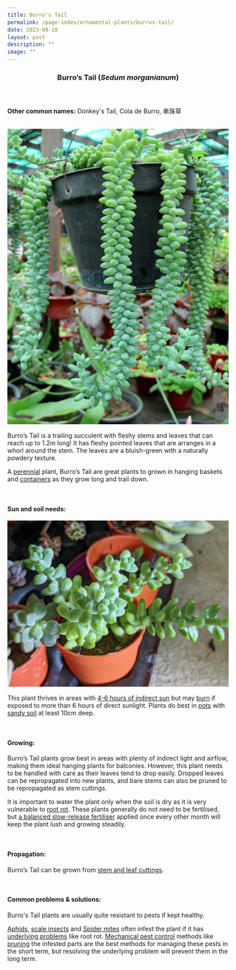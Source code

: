 ```yaml
---
title: Burro's Tail
permalink: /page-index/ornamental-plants/burros-tail/
date: 2023-08-18
layout: post
description: ""
image: ""
---
```

<header> 
	<h3>Burro’s Tail (<em>Sedum morganianum</em>)</h3> 
</header> 
 
<section> 
	<p><strong>Other common names:</strong> Donkey's Tail, Cola de Burro, 串珠草</p> 
	<br> 
</section> 
 
<section>
	<img title="Burro's tail plant hanging from a pot. Photo by Victoria Lim." src="/images/Plants/burrostail%20(2)_victorialim.jpg">
	<p>Burro’s Tail is a trailing succulent with fleshy stems and leaves that can reach up to 1.2m long! It has fleshy pointed leaves that are arranges in a whorl around the stem. The leaves are a bluish-green with a naturally powdery texture.</p>
	<p>A <a href="/learn-more-about-gardening/glossary/#p">perennial</a> plant, Burro’s Tail are great plants to grown in hanging baskets and <a href="/page-index/horticulture-techniques/planting-in-containers/">containers</a> as they grow long and trail down.</p>
	 <br> 
</section> 
 
<section> 
  <h4>Sun and soil needs:</h4> 
	<img title="Burro's tail plant. Photo by Jacqueline Chua." src="/images/Plants/burrostail_jacquelinechua.jpg">
  <p>This plant thrives in areas with <a href="/page-index/horticulture-techniques/gauging-light/">4-6 hours of indirect sun</a> but may <a href="/page-index/plant-problems/sunburn/">burn</a> if exposed to more than 6 hours of direct sunlight. Plants do best in <a href="/page-index/horticulture-techniques/planting-in-containers/">pots</a> with <a href="/page-index/horticulture-techniques/soil/">sandy soil</a> at least 10cm deep.</p> 
	<br>
</section>

<section> 
  <h4>Growing:</h4> 
	<p>Burro’s Tail plants grow best in areas with plenty of indirect light and airflow, making them ideal hanging plants for balconies. However, this plant needs to be handled with care as their leaves tend to drop easily. Dropped leaves can be repropagated into new plants, and bare stems can also be pruned to be repropagated as stem cuttings.</p>
	<p>It is important to water the plant only when the soil is dry as it is very vulnerable to <a href="/page-index/plant-problems/root-rot/">root rot</a>. These plants generally do not need to be fertilised, but <a href="/page-index/horticulture-techniques/fertilising/">a balanced slow-release fertiliser</a> applied once every other month will keep the plant lush and growing steadily.</p> 
	<br> 
</section> 

<section> 
  <h4>Propagation:</h4> 
	<p>Burro’s Tail can be grown from <a href="/page-index/horticulture-techniques/propagating-by-cuttings/">stem and leaf cuttings</a>.</p> 
	<br> 
</section> 
 
<section> 
  <h4>Common problems &amp; solutions:</h4> 
	<p>Burro's Tail plants are usually quite resistant to pests if kept healthy.</p>
	<p><a href="/page-index/pests/aphids/">Aphids</a>, <a href="/page-index/pests/scale-insects/">scale insects</a> and <a href="/page-index/pests/spider-mites/">Spider mites</a>  often infest the plant if it has <a href="/learn-more-about-gardening/plant-problems/">underlying problems</a> like root rot. <a href="/horticulture-techniques/pest-control/">Mechanical pest control</a> methods like <a href="/page-index/horticulture-techniques/pruning/">pruning</a> the infested parts are the best methods for managing these pests in the short term, but resolving the underlying problem will prevent them in the long term.</p>
	<br> 
</section>